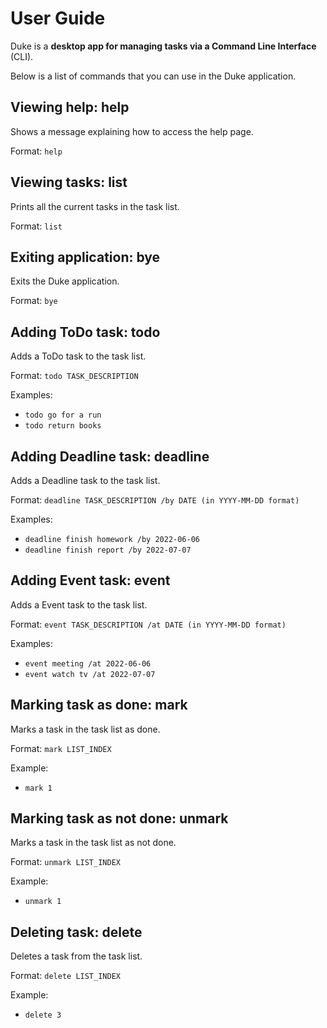 # User Guide
Duke is a **desktop app for managing tasks via a Command Line Interface** (CLI). 

Below is a list of commands that you can use in the Duke application.

## Viewing help: help
Shows a message explaining how to access the help page.

Format: `help`

## Viewing tasks: list
Prints all the current tasks in the task list.

Format: `list`

## Exiting application: bye
Exits the Duke application.

Format: `bye`

## Adding ToDo task: todo
Adds a ToDo task to the task list.

Format: `todo TASK_DESCRIPTION`

Examples:

- `todo go for a run`
- `todo return books`

## Adding Deadline task: deadline
Adds a Deadline task to the task list.

Format: `deadline TASK_DESCRIPTION /by DATE (in YYYY-MM-DD format)`

Examples:

- `deadline finish homework /by 2022-06-06`
- `deadline finish report /by 2022-07-07`

## Adding Event task: event
Adds a Event task to the task list.

Format: `event TASK_DESCRIPTION /at DATE (in YYYY-MM-DD format)`

Examples:

- `event meeting /at 2022-06-06`
- `event watch tv /at 2022-07-07`

## Marking task as done: mark
Marks a task in the task list as done.

Format: `mark LIST_INDEX`

Example:
- `mark 1`

## Marking task as not done: unmark
Marks a task in the task list as not done.

Format: `unmark LIST_INDEX`

Example:
- `unmark 1`

## Deleting task: delete
Deletes a task from the task list.

Format: `delete LIST_INDEX`

Example:
- `delete 3`
